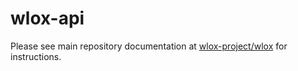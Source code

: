 wlox-api
========

Please see main repository documentation at [wlox-project/wlox](http://www.github.com/wlox-project/wlox) for instructions.
